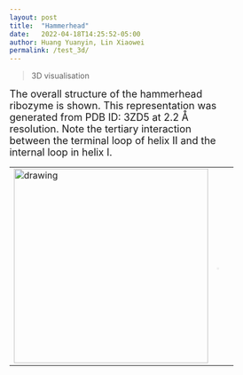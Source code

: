 ```yaml
---
layout: post
title:  "Hammerhead"
date:   2022-04-18T14:25:52-05:00
author: Huang Yuanyin, Lin Xiaowei
permalink: /test_3d/
---
```

> 3D visualisation

<font size=4>The overall structure of the hammerhead ribozyme is shown. This representation was generated from PDB ID: 3ZD5 at 2.2 Å resolution. Note the tertiary interaction between the terminal loop of helix II and the internal loop in helix I. </font>

<table>
<tr>
<td><img src="https://www.ribocentre.org/images/HammerheadPic/hammerhead3D&lt;/html&gt;.png" alt="drawing" style="weight:200px;height:350px;" border=0></td>
<td>
<html>
  <head>
    <meta charset="utf-8" />
    <meta name="viewport" content="width=device-width, user-scalable=no, minimum-scale=1.0, maximum-scale=1.0">
    <meta http-equiv="X-UA-Compatible" content="IE=edge">
    <title>PDBe Molstar</title>
    <!-- Molstar CSS & JS -->
    <link rel="stylesheet" type="text/css" href="https://www.ebi.ac.uk/pdbe/pdb-component-library/css/pdbe-molstar-1.2.1.css">
    <script src="https://www.ebi.ac.uk/pdbe/pdb-component-library/js/pdbe-molstar-plugin-1.2.1.js"></script>
        <script>
        function customize()
        {
            viewerInstance.canvas.setBgColor({r:255, g:255, b:255})
        }
        </script>

  <style>
      * {
          margin: 0;
          padding: 0;
          box-sizing: border-box;
      }
      .msp-plugin ::-webkit-scrollbar-thumb {
          background-color: #474748  !important;
      }
      .viewerSection {
        padding-top: 0px;
      }
      .controlsSection {
        width: 300px;
        float: margin-right;
        padding: 10px 0 0 0px;
        margin-right: 10px;
      }
      #myViewer{
        float:left;
        width:800px;
        height: 800px;
        position:relative;  
      }

  </style>
  </head>
  <body onload="customize()">
	   <body onload="customize()">
        <div class="controlsSection">
          <button onclick="
            var selectSections = [
              {
                struct_asym_id: 'B', 
                start_residue_number: 7, 
                end_residue_number: 12, 
                color:{r:0,g:111,b:222}
              },
              {
                struct_asym_id: 'B', 
                start_residue_number: 17, 
                end_residue_number: 20, 
                color:{r:0,g:111,b:222}
              },
              {
                struct_asym_id: 'A', 
                start_residue_number: 1, 
                end_residue_number: 5, 
                color:{r:0,g:111,b:222}
              },
              {
                struct_asym_id: 'A', 
                start_residue_number: 9, 
                end_residue_number: 14, 
                color:{r:0,g:111,b:222}
              },
              {
                struct_asym_id: 'A', 
                start_residue_number: 22, 
                end_residue_number: 25, 
                color:{r:192,g:109,b:35}
              },
              {
                struct_asym_id: 'A', 
                start_residue_number: 32, 
                end_residue_number: 35, 
                color:{r:192,g:109,b:35}
              },
              {
                struct_asym_id: 'B', 
                start_residue_number: 1, 
                end_residue_number: 5, 
                color:{r:104,g:175,b:49}
              },
              {
                struct_asym_id: 'A', 
                start_residue_number: 39, 
                end_residue_number: 43, 
                color:{r:104,g:175,b:49}
              },
              {
                struct_asym_id: 'A', 
                start_residue_number: 36, 
                end_residue_number: 36, 
                color:{r:0,g:0,b:207}
              },
              {
                struct_asym_id: 'A', 
                start_residue_number: 20, 
                end_residue_number: 20, 
                color:{r:245,g:0,b:0}
              },
              {
                struct_asym_id: 'B', 
                start_residue_number: 14, 
                end_residue_number: 14, 
                color:{r:0,g:111,b:222}
              }
              
            ]
          viewerInstance.visual.select({ data: selectSections, nonSelectedColor: {r:255,g:255,b:255}})" style="float:right;height:25px;">Color Selection</button><br><br>

        <button button style="float: left;height:25px;" onclick="viewerInstance.visual.clearSelection()">Clear Selection</button><br><br>

    </div>
    <div class="viewerSection">
  <!-- Molstar container -->
  <div id="myViewer">
  </div>
  <script>
    var viewerInstance = new PDBeMolstarPlugin();
    var options = {
      moleculeId: '3zd5',
      expanded: false,
      expanded: false,
      hideControls: true
      }
    var viewerContainer = document.getElementById('myViewer');
    viewerInstance.render(viewerContainer, options);
  </script>
</html></td></tr></table>
<p><br /></p>